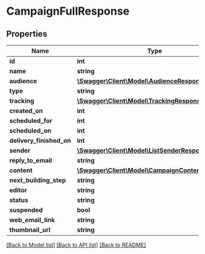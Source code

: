 # CampaignFullResponse

## Properties
Name | Type | Description | Notes
------------ | ------------- | ------------- | -------------
**id** | **int** |  | 
**name** | **string** |  | [optional] 
**audience** | [**\Swagger\Client\Model\AudienceResponse**](AudienceResponse.md) |  | [optional] 
**type** | **string** |  | [optional] 
**tracking** | [**\Swagger\Client\Model\TrackingResponse**](TrackingResponse.md) |  | [optional] 
**created_on** | **int** |  | [optional] 
**scheduled_for** | **int** |  | [optional] 
**scheduled_on** | **int** |  | [optional] 
**delivery_finished_on** | **int** |  | [optional] 
**sender** | [**\Swagger\Client\Model\ListSenderResponse**](ListSenderResponse.md) |  | [optional] 
**reply_to_email** | **string** |  | [optional] 
**content** | [**\Swagger\Client\Model\CampaignContentResponse**](CampaignContentResponse.md) |  | [optional] 
**next_building_step** | **string** |  | [optional] 
**editor** | **string** |  | [optional] 
**status** | **string** |  | [optional] 
**suspended** | **bool** |  | [optional] 
**web_email_link** | **string** |  | [optional] 
**thumbnail_url** | **string** |  | [optional] 

[[Back to Model list]](../../README.md#documentation-for-models) [[Back to API list]](../../README.md#documentation-for-api-endpoints) [[Back to README]](../../README.md)

